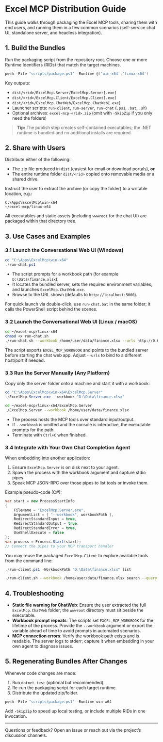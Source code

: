 # Excel MCP Distribution Guide

This guide walks through packaging the Excel MCP tools, sharing them with end users, and running them in a few common scenarios (self-service chat UI, standalone server, and headless integration).

## 1. Build the Bundles

Run the packaging script from the repository root. Choose one or more Runtime Identifiers (RIDs) that match the target machines.

```powershell
pwsh -File "scripts/package.ps1" -Runtime @('win-x64','linux-x64')
```

Key outputs:

- `dist/<rid>/ExcelMcp.Server/ExcelMcp.Server[.exe]`
- `dist/<rid>/ExcelMcp.Client/ExcelMcp.Client[.exe]`
- `dist/<rid>/ExcelMcp.ChatWeb/ExcelMcp.ChatWeb[.exe]`
- Launcher scripts: `run-client`, `run-server`, `run-chat` (`.ps1`, `.bat`, `.sh`)
- Optional archives: `excel-mcp-<rid>.zip` (omit with `-SkipZip` if you only need the folders)

> **Tip:** The publish step creates self-contained executables; the .NET runtime is bundled and no additional installs are required.

## 2. Share with Users

Distribute either of the following:

- The zip file produced in `dist` (easiest for email or download portals), **or**
- The entire runtime folder `dist/<rid>` copied onto removable media or a shared drive.

Instruct the user to extract the archive (or copy the folder) to a writable location, e.g.:

```
C:\Apps\ExcelMcp\win-x64
~/excel-mcp/linux-x64
```

All executables and static assets (including `wwwroot` for the chat UI) are packaged within that directory tree.

## 3. Use Cases and Examples

### 3.1 Launch the Conversational Web UI (Windows)

```powershell
cd "C:\Apps\ExcelMcp\win-x64"
./run-chat.ps1
```

- The script prompts for a workbook path (for example `D:\Data\finance.xlsx`).
- It locates the bundled server, sets the required environment variables, and launches `ExcelMcp.ChatWeb.exe`.
- Browse to the URL shown (defaults to `http://localhost:5000`).

For quick launch via double-click, use `run-chat.bat` in the same folder; it calls the PowerShell script behind the scenes.

### 3.2 Launch the Conversational Web UI (Linux / macOS)

```bash
cd ~/excel-mcp/linux-x64
chmod +x run-chat.sh
./run-chat.sh --workbook /home/user/data/finance.xlsx --urls http://0.0.0.0:8080
```

The script exports `EXCEL_MCP_WORKBOOK` and points to the bundled server before starting the chat web app. Adjust `--urls` to bind to a different host/port if needed.

### 3.3 Run the Server Manually (Any Platform)

Copy only the server folder onto a machine and start it with a workbook:

```powershell
cd "C:\Apps\ExcelMcp\win-x64\ExcelMcp.Server"
./ExcelMcp.Server.exe --workbook "D:\Data\finance.xlsx"
```

```bash
cd ~/excel-mcp/linux-x64/ExcelMcp.Server
./ExcelMcp.Server --workbook /home/user/data/finance.xlsx
```

- The process hosts the MCP tools over standard input/output.
- If `--workbook` is omitted and the console is interactive, the executable prompts for the path.
- Terminate with `Ctrl+C` when finished.

### 3.4 Integrate with Your Own Chat Completion Agent

When embedding into another application:

1. Ensure `ExcelMcp.Server` is on disk next to your agent.
2. Spawn the process with the workbook argument and capture stdio pipes.
3. Speak MCP JSON-RPC over those pipes to list tools or invoke them.

Example pseudo-code (C#):

```csharp
var start = new ProcessStartInfo
{
    FileName = "ExcelMcp.Server.exe",
    ArgumentList = { "--workbook", workbookPath },
    RedirectStandardInput = true,
    RedirectStandardOutput = true,
    RedirectStandardError = true,
    UseShellExecute = false
};
var process = Process.Start(start);
// Connect the pipes to your MCP transport handler
```

You may reuse the packaged `ExcelMcp.Client` to explore available tools from the command line:

```powershell
./run-client.ps1 -WorkbookPath "D:\Data\finance.xlsx" list
```

```bash
./run-client.sh --workbook /home/user/data/finance.xlsx search --query "Contoso"
```

## 4. Troubleshooting

- **Static file warning for ChatWeb**: Ensure the user extracted the full `ExcelMcp.ChatWeb` folder; the `wwwroot` directory must sit beside the executable.
- **Workbook prompt repeats**: The scripts set `EXCEL_MCP_WORKBOOK` for the lifetime of the process. Provide the `--workbook` argument or export the variable ahead of time to avoid prompts in automated scenarios.
- **MCP connection errors**: Verify the workbook path exists and is readable. The server logs to stderr; capture it when embedding in your own agent to diagnose issues.

## 5. Regenerating Bundles After Changes

Whenever code changes are made:

1. Run `dotnet test` (optional but recommended).
2. Re-run the packaging script for each target runtime.
3. Distribute the updated zip/folder.

```powershell
pwsh -File "scripts/package.ps1" -Runtime win-x64
```

Add `-SkipZip` to speed up local testing, or include multiple RIDs in one invocation.

---
Questions or feedback? Open an issue or reach out via the project’s discussion channels.
